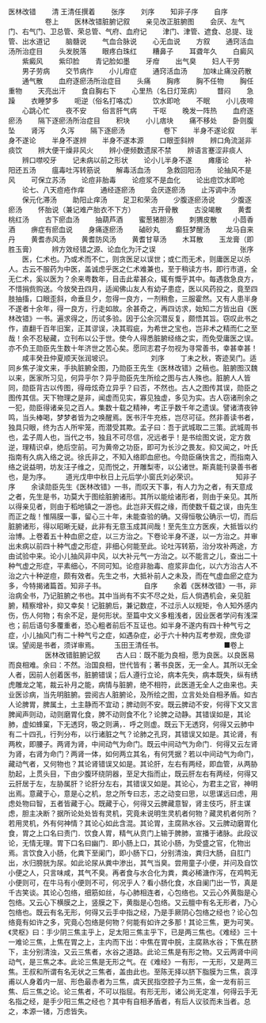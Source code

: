 <!-- { "loadSidebar": true } -->
医林改错
　　清 王清任撰着
　　张序
　　刘序
　　知非子序
　　自序
　　　
　　卷上
　　医林改错脏腑记叙
　　亲见改正脏腑图
　　会厌、左气门、右气门、卫总管、荣总管、气府、血府记
　　津门、津管、遮食、总提、珑管、出水道记
　　脑髓说
　　气血合脉说
　　心无血说
　　方叙
　　通窍活血汤所治症目
　　头发脱落
　　眼疼白珠红
　　糟鼻子
　　耳聋年久
　　白癜风
　　紫癜风
　　紫印脸
　　青记脸如墨
　　牙疳
　　出气臭
　　妇人干劳
　　男子劳病
　　交节病作
　　小儿疳症
　　通窍活血汤
　　加味止痛没药散
　　通气散
　　血府逐瘀汤所治症目
　　头痛
　　胸疼
　　胸不任物
　　胸任重物
　　天亮出汗
　　食自胸右下
　　心里热（名日灯笼病）
　　瞀闷
　　急躁
　　衣睡梦多
　　呃逆（俗名打咯忒）
　　饮水即呛
　　不眠
　　小儿夜啼
　　心跳心忙
　　夜不安
　　俗言肝气病
　　干呕
　　晚发一阵热
　　血府逐瘀汤
　　隔下逐瘀汤所治症目
　　积块
　　小儿痞块
　　痛不移处
　　卧则腹坠
　　肾泻
　　久泻
　　隔下逐瘀汤
　　　
　　卷下
　　半身不遂论叙
　　半身不遂论
　　半身不遂辨
　　半身不遂本源
　　口眼歪斜辨
　　辨口角流涎非痰饮
　　辨大便干燥非风火
　　辨小便频数遗尿不禁
　　辨语言蹇涩非痰人
　　辨口噤咬牙
　　记未病以前之形状
　　论小儿半身不遂
　　瘫痿论
　　补阳还五汤
　　瘟毒吐泻转筋说
　　解毒活血汤
　　急救回阳汤
　　论抽风不是风
　　可保立苏汤
　　论痘非胎毒
　　论痘浆不是血化
　　论出痘饮水即呛
　　论七、八天痘疮作痒
　　通经逐瘀汤
　　会厌逐瘀汤
　　止泻调中汤
　　保元化滞汤
　　助阳止痒汤
　　足卫和荣汤
　　少腹逐瘀汤说
　　少腹逐瘀汤
　　怀胎说（兼记难产胎衣不下方）
　　古开骨散
　　古没竭散
　　黄耆桃红汤
　　古下瘀血汤
　　抽葫芦酒
　　蜜葱猪胆汤
　　刺猬皮散
　　小茴香酒
　　痹症有瘀血说
　　身痛逐瘀汤
　　磠砂丸
　　癫狂梦醒汤
　　龙马自来丹
　　黄耆赤风汤
　　黄耆防风汤
　　黄耆甘草汤
　　木耳散
　　玉龙膏（即胜玉膏）
　　辨方效经错之源、论血化为汗之误
　　　
　　　
　　　
　　张序
　　医，仁术也。乃或术而不仁，则贪医足以误世；或仁而无术，则庸医足以杀人。古云不服药为中医，盖诚虑乎医之仁术难兼也，至于稍读方书，即行市道，全无仁术，奚以医为？余来粤数年，目击此辈甚众，辄有慨乎其中。每遇救急良方，不惜捐赀购送。今放癸丑四月，适闻佛山友人有幼子患症，医以风药投之，竟至四肢抽搐，口眼歪斜，命垂旦夕，忽得一良方，一剂稍愈，三服霍然。又有人患半身不遂者十余年，得一良方，行走如故。余甚奇之，再四访求，始知二方皆出自《医林改错》一书。遍求得之，历试多验。因于公余沉潜反复，颇悟其旨。窃叹此书之作，直翻千百年旧案，正其谬误，决其瑕疵，为希世之宝也，岂非术之精而仁之至哉！余不忍秘藏，立刊布以公于世。使今人得悉脏腑经络之实，而免受庸医之误。亦不负王勋臣先生数十年济世之苦心矣。愿同志君子勿视为寻常善书，幸甚幸甚！
　　咸丰癸丑仲夏顺天张润坡识。
　　　
　　刘序
　　丁未之秋，寄迹吴门。适同乡焦子浚文来，手执脏腑全图，乃勋臣王先生《医林改错》之稿也。脏腑图汉魏以来，医家所习见，何异乎尔？异乎勋臣先生所绘之图与古人殊也。脏腑人人皆同，勋臣背古以传图，得毋炫奇立异乎？曰否，不然也。古人之图传其误，勋臣之图传其信。天下物理之是非，闻虚而见实，寡见独虚，多见为实。古人窃诸刑余之一犯，勋臣得诸亲见之百人。集数十载之精神，考正乎数千年之遗误。譬诸清夜钟鸣，当头棒喝，梦梦者皆为之唤醒焉。医书汗牛充栋，岂尽可征。然非善读书者，独具只眼，终为古人所牢笼，而潜受其欺。孟子曰：吾于武城取二三策。武城周书也，孟子周人也，当代之书，独且不可尽信，况远者乎！是书绘图文说，定方救逆，理精识卓，绝后空前。可为黄帝之功臣，即可为长沙之畏友。抑又闻之，叶氏指南有久病入络之说。徐氏非之，不知入络即血瘀也。今勋臣痛快言之，而指南入络之说益明，坊友汪子维之，见而悦之，开雕梨枣，以公诸世。斯真能刊录善书者也，是为序。
　　道光戊申中秋日上元后学小窗氏刘必荣识。
　　　
　　知非子序
　　余读勋臣先生《医林改错》一书，而叹天下事，有人力为之者，有天意成之者，先生是书，功莫大于图绘脏腑诸形。其所以能绘诸形者，则由于亲见。其所以得亲见者，则由于稻地镇之一游也。此岂非天假之缘，而使数千载之误，由先生而正之哉！惟隔膜一事，留心三十年，未能查验的确。又得恒敬公确示一切，而后脏腑诸形，得以昭晰无疑，此非有无意玉成其间哉！至先生立方医疾，大抵皆以约治博。上卷着五十种血瘀之症，以三方治之。下卷论半身不遂，以一方治之。并审出未病以前四十种气虚之形症，非细心何能至此。论吐泻转筋，治分攻补两途，方由试验中来。论小儿抽风非中风，以大补元气一方治之。以不能言之儿，查出二十种气虚之形症，平素细心，不同可知。论痘非胎毒、痘浆非血化，以六方治古人不治之六十种逆痘，颇有效者。先生之书，大抵补前人之未及，而在气虚血瘀之症为多，今特揭诸篇首。知非子书。
　　　
　　自序
　　余着《医林改错》一书，非治病全书，乃记脏腑之书也。其中当尚有不实不尽之处，后人倘遇机会，亲见脏腑，精察增补，抑又幸矣！记脏腑后，兼记数症，不过示人以规矩，令人知外感内伤，伤人何物；有余不足，是何形状。至篇中文义多粗浅者，因业医者学问有浅深也；前后语句多覆重者，恐心粗者前后不互证也。如半身不遂内有四十种气亏之症，小儿抽风门有二十种气亏之症，如遇杂症，必于六十种内互考参观，庶免谬误。望阅是书者，须详审焉。
　　玉田王清任书。
　　　
　　　
　　■卷上
　　　
　　医林改错脏腑记叙
　　古人曰：既不能为良相，愿为良医。以良医易而良相难。余曰：不然。治国良相，世代皆有；著书良医，无一全人。其所以无全人者，因前人创着医书，脏腑错误；后人遵行立论，病本先失，病本既失，纵有绣虎雕龙之笔，裁云补月之能，病情与脏腑，绝不相符，此医道无全人之由来也。夫业医诊病，当先明脏腑。尝阅古人脏腑论，及所绘之图，立言处处自相矛盾。如古人论脾胃，脾属土，土主静而不宜动；脾动则不安。既云脾动不安，何得下文又言脾闻声则动，动则磨胃化食，脾不动则食不化？论脾之动静。其错误如是，其论肺，虚如蜂窠，下无透窍，吸之则满，．呼之则虚。既云下无透窍，何得又云肺中有二十四孔，行列分布，以行诸脏之气？论肺之孔窍，其错误又如是。其论肾，有两枚，即腰子。两肾为肾，中间动气为命门。既云中间动气为命门．何得又云左肾为肾，右肾为命门？两肾一体，如何两立其名，有何凭据？若以中间动气为命门，藏动气者，又何物也？其论肾错误又如是。其论肝，左右有两经，即血管，从两胁肋起，上贯头目，下由少腹环绕阴器，至足大指而止，既云肝左右有两经，何得又云肝居于左，左胁属肝？论肝分左右，其错误又如是。其论心，为君主之官，神明出焉。意藏于心，意是心之机，怠之所专曰志，志之动变曰思，以思谋远曰虑，用虑处物曰智，五者皆藏于心。既藏于心，何得又云脾藏意智，肾主伎巧，肝主谋虑，胆主决断？据所论处处皆有灵机，究竟未说明生灵机者何物？藏灵机者何所？若用灵机，外有何神情？其论心如此含混。其论胃，主腐熟水谷。又云脾动磨胃化食，胃之上口名曰责门．饮食人胃，精气从贲门上输于脾肺，宣播于诸脉。此段议论，无情无理。胃下口名曰幽门．即小肠上口，其论小肠，为受盛之官，化物出焉。言饮食入小肠，化粪下至阑门，即小肠下口，分别清浊，粪归大肠，自肛门出，水归膀胱为尿。如此论尿从粪中渗出，其气当臭。尝用童子小便，并问及自饮小便之人，只言味咸，其气不臭。再者食与水合化为粪，粪必稀溏作泻，在鸡鸭无小便则可，在牛马有小便则不可，何况乎人？看小肠化食，水自阑门出一节，真是千古笑谈。其论心包络，细筋如丝，与心肺相连者，心包络也。又云心外黄脂是心包络。又云心下横膜之上，竖膜之下，黄脂是心包络。又云膻中有名无形者，乃心包络也。既云有名无形，何得又云手中指之经，乃是手厥阴心包络之经也？论心包络竟有如许之多，究竟心包络是何物？何能有如许之多那！其论三焦，更为可笑。《灵枢》曰：手少阴三焦主乎上，足太阳三焦主乎下，已是两三焦也。《难经》三十一难论三焦，上焦在胃之上，主内而下出：中焦在胃中脘，主腐熟水谷；下焦在脐下，主分别清浊，又云三焦者，水谷之道路。此论三焦是有形之物。又云两肾中间动气，是三焦之本。此论三焦是无形之气。在《难经》一有形，一无形，又是两三焦。王叔和所谓有名无状之三焦者，盖由此也。至陈无择以脐下脂膜为三焦，袁淳甫以人身着内一层、形色最赤者为三焦，虞天民指空腔子为三焦，金一龙有前三焦、后三焦之论。论三焦者，不可以指屈。有形无形，诸公尚无定准，何得云手无名指之经，是手少阳三焦之经也？其中有自相矛盾者，有后人议驳而未当者。总之，本源一锗，万虑皆失。
　　　
